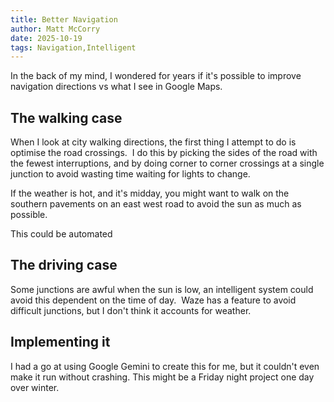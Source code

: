 ```yaml
---
title: Better Navigation
author: Matt McCorry
date: 2025-10-19
tags: Navigation,Intelligent
---
```


In the back of my mind, I wondered for years if it's possible to improve navigation directions vs what I see in Google Maps.

## The walking case

When I look at city walking directions, the first thing I attempt to do is optimise the road crossings.  I do this by picking the sides of the road with the fewest interruptions, and by doing corner to corner crossings at a single junction to avoid wasting time waiting for lights to change.

If the weather is hot, and it's midday, you might want to walk on the southern pavements on an east west road to avoid the sun as much as possible.

This could be automated

## The driving case

Some junctions are awful when the sun is low, an intelligent system could avoid this dependent on the time of day.  Waze has a feature to avoid difficult junctions, but I don't think it accounts for weather.

## Implementing it

I had a go at using Google Gemini to create this for me, but it couldn't even make it run without crashing. This might be a Friday night project one day over winter.
